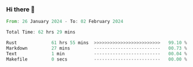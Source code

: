### Hi there 👋

<!--START_SECTION:waka-->

```rust
From: 26 January 2024 - To: 02 February 2024

Total Time: 62 hrs 29 mins

Rust             61 hrs 55 mins  >>>>>>>>>>>>>>>>>>>>>>>>>   99.10 %
Markdown         27 mins         -------------------------   00.73 %
Text             1 min           -------------------------   00.04 %
Makefile         0 secs          -------------------------   00.00 %
```

<!--END_SECTION:waka-->

<!--
**crrow/crrow** is a ✨ _special_ ✨ repository because its `README.md` (this file) appears on your GitHub profile.

Here are some ideas to get you started:

- 🔭 I’m currently working on ...
- 🌱 I’m currently learning ...
- 👯 I’m looking to collaborate on ...
- 🤔 I’m looking for help with ...
- 💬 Ask me about ...
- 📫 How to reach me: ...
- 😄 Pronouns: ...
- ⚡ Fun fact: ...
-->
